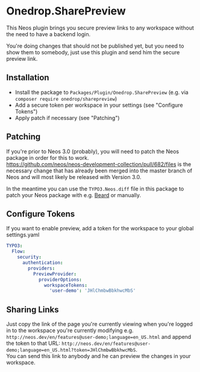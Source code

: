 Onedrop.SharePreview
====================

This Neos plugin brings you secure preview links to any workspace without the need to have a backend login.

You're doing changes that should not be published yet, but you need to show them to somebody, just use this plugin
and send him the secure preview link.

Installation
------------

* Install the package to ``Packages/Plugin/Onedrop.SharePreview`` (e.g. via ``composer require onedrop/sharepreview``)
* Add a secure token per workspace in your settings (see "Configure Tokens")
* Apply patch if necessary (see "Patching")

Patching
--------

If you're prior to Neos 3.0 (probably), you will need to patch the Neos package in order for this to work.  
https://github.com/neos/neos-development-collection/pull/682/files is the necessary change that has already
been merged into the master branch of Neos and will most likely be released with Version 3.0.

In the meantime you can use the `TYPO3.Neos.diff` file in this package to patch your Neos package with e.g. 
 [Beard](https://github.com/mneuhaus/Beard) or manually.

Configure Tokens
----------------

If you want to enable preview, add a token for the workspace to your global settings.yaml

```yaml
TYPO3:
  Flow:
    security:
      authentication:
        providers:
          PreviewProvider:
            providerOptions:
              workspaceTokens:
                'user-demo': 'JHlChmbwBbkhwcMbS'
```

Sharing Links
-------------

Just copy the link of the page you're currently viewing when you're logged in to the workspace you're currently 
modifying e.g. `http://neos.dev/en/features@user-demo;language=en_US.html` and append the token to that URL: 
`http://neos.dev/en/features@user-demo;language=en_US.html?token=JHlChmbwBbkhwcMbS`.  
You can send this link to anybody and he can preview the changes in your workspace.
